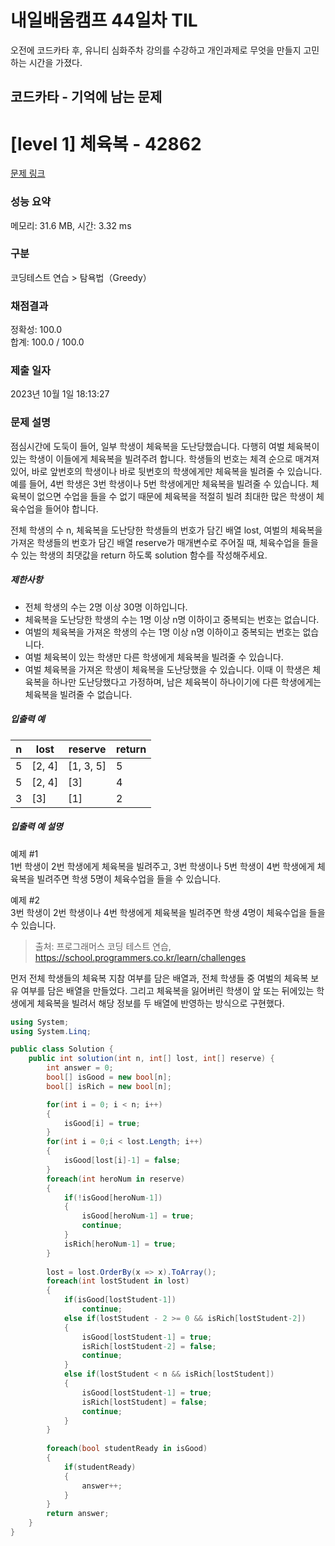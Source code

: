 # 내일배움캠프 44일차 TIL  
오전에 코드카타 후, 유니티 심화주차 강의를 수강하고 개인과제로 무엇을 만들지 고민하는 시간을 가졌다.  

## 코드카타 - 기억에 남는 문제    
# [level 1] 체육복 - 42862 

[문제 링크](https://school.programmers.co.kr/learn/courses/30/lessons/42862) 

### 성능 요약

메모리: 31.6 MB, 시간: 3.32 ms

### 구분

코딩테스트 연습 > 탐욕법（Greedy）

### 채점결과

정확성: 100.0<br/>합계: 100.0 / 100.0

### 제출 일자

2023년 10월 1일 18:13:27

### 문제 설명

<p>점심시간에 도둑이 들어, 일부 학생이 체육복을 도난당했습니다. 다행히 여벌 체육복이 있는 학생이 이들에게 체육복을 빌려주려 합니다. 학생들의 번호는 체격 순으로 매겨져 있어, 바로 앞번호의 학생이나 바로 뒷번호의 학생에게만 체육복을 빌려줄 수 있습니다. 예를 들어, 4번 학생은 3번 학생이나 5번 학생에게만 체육복을 빌려줄 수 있습니다. 체육복이 없으면 수업을 들을 수 없기 때문에 체육복을 적절히 빌려 최대한 많은 학생이 체육수업을 들어야 합니다.</p>

<p>전체 학생의 수 n, 체육복을 도난당한 학생들의 번호가 담긴 배열 lost, 여벌의 체육복을 가져온 학생들의 번호가 담긴 배열 reserve가 매개변수로 주어질 때, 체육수업을 들을 수 있는 학생의 최댓값을 return 하도록 solution 함수를 작성해주세요.</p>

<h5>제한사항</h5>

<ul>
<li>전체 학생의 수는 2명 이상 30명 이하입니다.</li>
<li>체육복을 도난당한 학생의 수는 1명 이상 n명 이하이고 중복되는 번호는 없습니다.</li>
<li>여벌의 체육복을 가져온 학생의 수는 1명 이상 n명 이하이고 중복되는 번호는 없습니다.</li>
<li>여벌 체육복이 있는 학생만 다른 학생에게 체육복을 빌려줄 수 있습니다.</li>
<li>여벌 체육복을 가져온 학생이 체육복을 도난당했을 수 있습니다. 이때 이 학생은 체육복을 하나만 도난당했다고 가정하며, 남은 체육복이 하나이기에 다른 학생에게는 체육복을 빌려줄 수 없습니다.</li>
</ul>

<h5>입출력 예</h5>
<table class="table">
        <thead><tr>
<th>n</th>
<th>lost</th>
<th>reserve</th>
<th>return</th>
</tr>
</thead>
        <tbody><tr>
<td>5</td>
<td>[2, 4]</td>
<td>[1, 3, 5]</td>
<td>5</td>
</tr>
<tr>
<td>5</td>
<td>[2, 4]</td>
<td>[3]</td>
<td>4</td>
</tr>
<tr>
<td>3</td>
<td>[3]</td>
<td>[1]</td>
<td>2</td>
</tr>
</tbody>
      </table>
<h5>입출력 예 설명</h5>

<p>예제 #1<br>
1번 학생이 2번 학생에게 체육복을 빌려주고, 3번 학생이나 5번 학생이 4번 학생에게 체육복을 빌려주면 학생 5명이 체육수업을 들을 수 있습니다.</p>

<p>예제 #2<br>
3번 학생이 2번 학생이나 4번 학생에게 체육복을 빌려주면 학생 4명이 체육수업을 들을 수 있습니다.</p>

> 출처: 프로그래머스 코딩 테스트 연습, https://school.programmers.co.kr/learn/challenges  
  
  
      
  
먼저 전체 학생들의 체육복 지참 여부를 담은 배열과, 전체 학생들 중 여벌의 체육복 보유 여부를 담은 배열을 만들었다. 그리고 체육복을 잃어버린 학생이 앞 또는 뒤에있는 학생에게 체육복을 빌려서 해당 정보를 두 배열에 반영하는 방식으로 구현했다.  
```cs
using System;
using System.Linq;

public class Solution {
    public int solution(int n, int[] lost, int[] reserve) {
        int answer = 0;
        bool[] isGood = new bool[n];
        bool[] isRich = new bool[n];

        for(int i = 0; i < n; i++)
        {
            isGood[i] = true;
        }
        for(int i = 0;i < lost.Length; i++)
        {
            isGood[lost[i]-1] = false;
        }
        foreach(int heroNum in reserve)
        {
            if(!isGood[heroNum-1])
            {
                isGood[heroNum-1] = true;
                continue;
            }            
            isRich[heroNum-1] = true;     
        }
        
        lost = lost.OrderBy(x => x).ToArray();
        foreach(int lostStudent in lost)
        {
            if(isGood[lostStudent-1])
                continue;
            else if(lostStudent - 2 >= 0 && isRich[lostStudent-2])
            {
                isGood[lostStudent-1] = true;
                isRich[lostStudent-2] = false;
                continue;
            }  
            else if(lostStudent < n && isRich[lostStudent])
            {
                isGood[lostStudent-1] = true;
                isRich[lostStudent] = false;
                continue;
            }      
        }
        
        foreach(bool studentReady in isGood)
        {
            if(studentReady)
            {
                answer++;
            }
        }
        return answer;
    }
}
```
